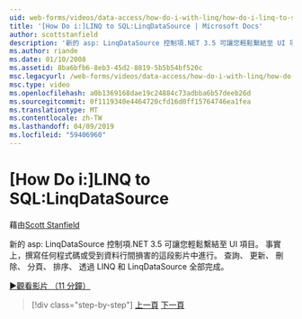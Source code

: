 ```yaml
---
uid: web-forms/videos/data-access/how-do-i-with-linq/how-do-i-linq-to-sql-linqdatasource
title: '[How Do i:]LINQ to SQL:LinqDataSource | Microsoft Docs'
author: scottstanfield
description: '新的 asp: LinqDataSource 控制項.NET 3.5 可讓您輕鬆繫結至 UI 項目。 事實上，撰寫任何程式碼或受到資料行間損害的這段影片中進行。 查詢中，upd...'
ms.author: riande
ms.date: 01/10/2008
ms.assetid: 8ba6bfb6-8eb3-45d2-8819-5b5b54bf520c
msc.legacyurl: /web-forms/videos/data-access/how-do-i-with-linq/how-do-i-linq-to-sql-linqdatasource
msc.type: video
ms.openlocfilehash: a0b1369168dae19c24884c73adbba6b57deeb26d
ms.sourcegitcommit: 0f1119340e4464720cfd16d0ff15764746ea1fea
ms.translationtype: MT
ms.contentlocale: zh-TW
ms.lasthandoff: 04/09/2019
ms.locfileid: "59406960"
---
```

# <a name="how-do-i-linq-to-sql-linqdatasource"></a>[How Do i:]LINQ to SQL:LinqDataSource

藉由[Scott Stanfield](https://github.com/scottstanfield)

新的 asp: LinqDataSource 控制項.NET 3.5 可讓您輕鬆繫結至 UI 項目。 事實上，撰寫任何程式碼或受到資料行間損害的這段影片中進行。 查詢、 更新、 刪除、 分頁、 排序、 透過 LINQ 和 LinqDataSource 全部完成。

[&#9654;觀看影片 （11 分鐘）](https://channel9.msdn.com/Blogs/ASP-NET-Site-Videos/how-do-i-linq-to-sql-linqdatasource)

> [!div class="step-by-step"]
> [上一頁](how-do-i-linq-to-sql-updating-the-database.md)
> [下一頁](how-do-i-linq-to-sql-custom-linqdatasource.md)
